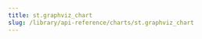 ```yaml
---
title: st.graphviz_chart
slug: /library/api-reference/charts/st.graphviz_chart
---
```


<Autofunction function="streamlit.graphviz_chart" />